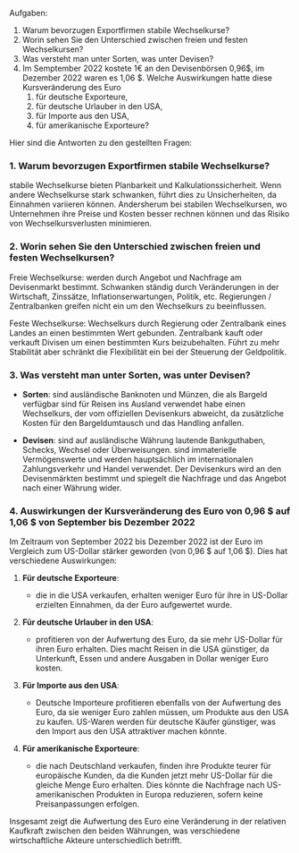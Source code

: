 
Aufgaben:
1. Warum bevorzugen Exportfirmen stabile Wechselkurse?
2. Worin sehen Sie den Unterschied zwischen freien und festen Wechselkursen?
3. Was versteht man unter Sorten, was unter Devisen?
4. Im Semptember 2022 kostete 1€ an den Devisenbörsen 0,96$, im Dezember 2022 waren es 1,06 $. Welche Auswirkungen hatte diese Kursveränderung des Euro
	1. für deutsche Exporteure,
	2. für deutsche Urlauber in den USA,
	3. für Importe aus den USA,
	4. für amerikanische Exporteure?

Hier sind die Antworten zu den gestellten Fragen:

### 1. Warum bevorzugen Exportfirmen stabile Wechselkurse?
stabile Wechselkurse bieten Planbarkeit und Kalkulationssicherheit. Wenn andere Wechselkurse stark schwanken, führt dies zu Unsicherheiten, da Einnahmen variieren können. Andersherum bei stabilen Wechselkursen, wo Unternehmen ihre Preise und Kosten besser rechnen können und das Risiko von Wechselkursverlusten minimieren.

### 2. Worin sehen Sie den Unterschied zwischen freien und festen Wechselkursen?

Freie Wechselkurse: werden durch Angebot und Nachfrage am Devisenmarkt bestimmt. 
Schwanken ständig durch Veränderungen in der Wirtschaft, Zinssätze, Inflationserwartungen, Politik, etc.
Regierungen / Zentralbanken greifen nicht ein um den Wechselkurs zu beeinflussen.

Feste Wechselkurse: Wechselkurs durch Regierung oder Zentralbank eines Landes an einen bestimmten Wert gebunden.
Zentralbank kauft oder verkauft Divisen um einen bestimmten Kurs beizubehalten. Führt zu mehr Stabilität aber schränkt die Flexibilität ein bei der Steuerung der Geldpolitik.
### 3. Was versteht man unter Sorten, was unter Devisen?

- **Sorten**: sind ausländische Banknoten und Münzen, die als Bargeld verfügbar sind für Reisen ins Ausland verwendet habe einen Wechselkurs, der vom offiziellen Devisenkurs abweicht, da zusätzliche Kosten für den Bargeldumtausch und das Handling anfallen.

- **Devisen**: sind auf ausländische Währung lautende Bankguthaben, Schecks, Wechsel oder Überweisungen. sind immaterielle Vermögenswerte und werden hauptsächlich im internationalen Zahlungsverkehr und Handel verwendet. Der Devisenkurs wird an den Devisenmärkten bestimmt und spiegelt die Nachfrage und das Angebot nach einer Währung wider.

### 4. Auswirkungen der Kursveränderung des Euro von 0,96 $ auf 1,06 $ von September bis Dezember 2022

Im Zeitraum von September 2022 bis Dezember 2022 ist der Euro im Vergleich zum US-Dollar stärker geworden (von 0,96 $ auf 1,06 $). Dies hat verschiedene Auswirkungen:

1. **Für deutsche Exporteure**:
   - die in die USA verkaufen, erhalten weniger Euro für ihre in US-Dollar erzielten Einnahmen, da der Euro aufgewertet wurde. 

2. **Für deutsche Urlauber in den USA**:
   - profitieren von der Aufwertung des Euro, da sie mehr US-Dollar für ihren Euro erhalten. Dies macht Reisen in die USA günstiger, da Unterkunft, Essen und andere Ausgaben in Dollar weniger Euro kosten. 

3. **Für Importe aus den USA**:
   - Deutsche Importeure profitieren ebenfalls von der Aufwertung des Euro, da sie weniger Euro zahlen müssen, um Produkte aus den USA zu kaufen. US-Waren werden für deutsche Käufer günstiger, was den Import aus den USA attraktiver machen könnte.

4. **Für amerikanische Exporteure**:
   - die nach Deutschland verkaufen, finden ihre Produkte teurer für europäische Kunden, da die Kunden jetzt mehr US-Dollar für die gleiche Menge Euro erhalten. Dies könnte die Nachfrage nach US-amerikanischen Produkten in Europa reduzieren, sofern keine Preisanpassungen erfolgen.

Insgesamt zeigt die Aufwertung des Euro eine Veränderung in der relativen Kaufkraft zwischen den beiden Währungen, was verschiedene wirtschaftliche Akteure unterschiedlich betrifft.